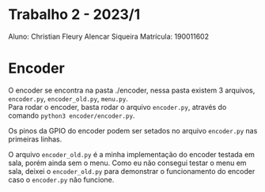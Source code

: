 # Trabalho 2 - 2023/1
Aluno: Christian Fleury Alencar Siqueira
Matrícula: 190011602

# Encoder
O encoder se encontra na pasta ./encoder, nessa pasta existem 3 arquivos, ```encoder.py```, ```encoder_old.py```, ```menu.py```.<br>
Para rodar o encoder, basta rodar o arquivo ```encoder.py```, através do comando ```python3 encoder/encoder.py```. <br>

Os pinos da GPIO do encoder podem ser setados no arquivo ```encoder.py``` nas primeiras linhas. <br>

O arquivo ```encoder_old.py``` é a minha implementação do encoder testada em sala, porém ainda sem o menu. Como eu não consegui testar o menu em sala, deixei o ```encoder_old.py``` para demonstrar o funcionamento do encoder caso o ```encoder.py``` não funcione.


